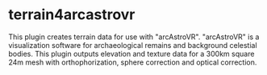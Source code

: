 # terrain4arcastrovr
 This plugin creates terrain data for use with "arcAstroVR". "arcAstroVR" is a visualization software for archaeological remains and background celestial bodies. This plugin outputs elevation and texture data for a 300km square 24m mesh with orthophorization, sphere correction and optical correction.
